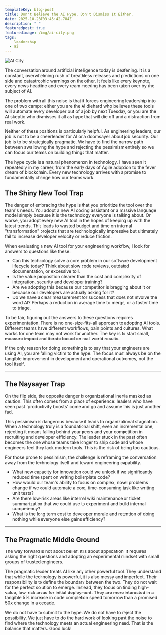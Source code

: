 ```yaml
---
templateKey: blog-post
title: Don't Believe the AI Hype. Don't Dismiss It Either.
date: 2025-10-23T03:45:42.784Z
description: " "
featuredpost: true
featuredimage: /img/ai-city.png
tags:
  - leadership
  - ai
---
```

![AI City](/img/ai-city.png "AI City")

The conversation around artificial intelligence today is deafening. It is a constant, overwhelming rush of breathless releases and predictions on one side and catastrophic warnings on the other. It feels like every keynote, every news headline and every team meeting has been taken over by the subject of AI.

The problem with all this noise is that it forces engineering leadership into one of two camps: either you are the AI diehard who believes these tools will automate every developer out of a job by next Tuesday, or you are the AI skeptic who dismisses it all as hype that will die off and a distraction from real work.

Neither of these positions is particularly helpful. As engineering leaders, our job is not to be a cheerleader for AI or a doomsayer about job security. Our job is to be strategically pragmatic. We have to find the narrow path between swallowing the hype and rejecting the pessimism entirely so we can focus our teams on building things that matter.

The hype cycle is a natural phenomenon in technology. I have seen it repeatedly in my career, from the early days of Agile adoption to the fever dream of blockchain. Every new technology arrives with a promise to fundamentally change how our teams work.

## The Shiny New Tool Trap

The danger of embracing the hype is that you prioritize the tool over the team's needs. You adopt a new AI coding assistant or a massive language model simply because it is the technology everyone is talking about. Or worse, you adopt every new AI tool in the hopes of keeping up with the latest trends. This leads to wasted budget and time on internal "transformation" projects that are technologically impressive but ultimately fail to increase developer velocity or reduce friction.

When evaluating a new AI tool for your engineering workflow, I look for answers to questions like these:

* Can this technology solve a core problem in our software development lifecycle today? Think about slow code reviews, outdated documentation, or excessive toil.
* Is the value proposition clearer than the cost and complexity of integration, security and developer training?
* Are we adopting this because our competitor is bragging about it or because our developers are actually asking for it?
* Do we have a clear measurement for success that does not involve the word AI? Perhaps a reduction in average time to merge, or a faster time to triage.

To be fair, figuring out the answers to these questions requires experimentation. There is no one-size-fits-all approach to adopting AI tools. Different teams have different workflows, pain points and cultures. What works for one team may not work for another. The key is to start small, measure impact and iterate based on real-world results.

If the only reason for doing something is to say that your engineers are using AI, you are falling victim to the hype. The focus must always be on the tangible improvement in development and operational outcomes, not the tool itself.

---

## The Naysayer Trap

On the flip side, the opposite danger is organizational inertia masked as caution. This often comes from a place of experience: leaders who have seen past 'productivity boosts' come and go and assume this is just another fad.

This pessimism is dangerous because it leads to organizational stagnation. When a technology truly is a foundational shift, even an incremental one, rejecting it means falling behind your peers and your competition in recruiting and developer efficiency. The leader stuck in the past often becomes the one whose teams take longer to ship code and whose engineers feel they lack modern tools. This is the risk of being too cautious.

For those prone to pessimism, the challenge is reframing the conversation away from the technology itself and toward engineering capability.

* What new capacity for innovation could we unlock if we significantly reduced time spent on writing boilerplate code?
* How would our team's ability to focus on complex, novel problems change if we could automate a core, time-consuming task like writing unit tests?
* Are there low-risk areas like internal wiki maintenance or ticket summarization that we could use to experiment and build internal competency?
* What is the long term cost to developer morale and retention of doing nothing while everyone else gains efficiency?

---

## The Pragmatic Middle Ground

The way forward is not about belief. It is about application. It requires asking the right questions and adopting an experimental mindset with small groups of trusted engineers.

The pragmatic leader treats AI like any other powerful tool. They understand that while the technology is powerful, it is also messy and imperfect. Their responsibility is to define the boundary between the two. They do not wait for the perfect solution to emerge. Instead, they focus on finding high-value, low-risk areas for initial deployment. They are more interested in a tangible 5% increase in code completion speed tomorrow than a promised 50x change in a decade.

We do not have to submit to the hype. We do not have to reject the possibility. We just have to do the hard work of looking past the noise to find where the technology meets an actual engineering need. That is the balance that matters. Good luck!